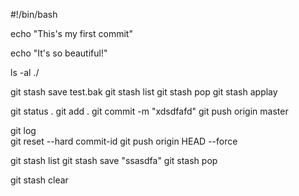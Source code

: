 #!/bin/bash

echo "This's my first commit"

echo "It's so beautiful!"


ls -al ./

git stash save test.bak
git stash list
git stash pop
git stash applay

git status .
git add .
git commit -m "xdsdfafd"
git push origin master


git log  
git reset --hard commit-id
git push origin HEAD --force

git stash list
git stash save "ssasdfa"
git stash pop

git stash clear
